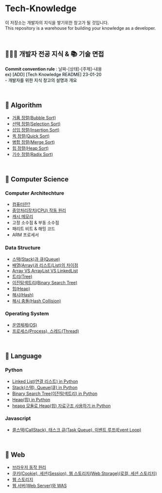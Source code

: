 # Tech-Knowledge
이 저장소는 개발자의 지식을 쌓기위한 창고가 될 것입니다.<br>
This repository is a warehouse for building your knowledge as a developer.

<br>

## 🧑🏻‍💻 개발자 전공 지식 & 📚 기술 면접 
<strong>Commit convention rule</strong> : 날짜-[상태]-[주제]-내용<br>
<span style='background-color:#f6f8fa; color:black;'>ex) [ADD] [Tech Knowledge README] 23-01-20 <br>- 개발자를 위한 지식 창고의 설명과 개요</span>

<br>

## 📌 Algorithm
- [거품 정렬(Bubble Sort)](https://github.com/laagom/Tech-Knowledge/blob/main/Algorithm/%EA%B1%B0%ED%92%88%20%EC%A0%95%EB%A0%AC(Bubble%20Sort).md)
- [선택 정렬(Selection Sort)](https://github.com/laagom/Tech-Knowledge/blob/main/Algorithm/%EC%84%A0%ED%83%9D%20%EC%A0%95%EB%A0%AC(Selection%20Sort).md)
- [삽입 정렬(Insertion Sort)](https://github.com/laagom/Tech-Knowledge/blob/main/Algorithm/%EC%82%BD%EC%9E%85%20%EC%A0%95%EB%A0%AC(Insertion%20Sort).md)
- [퀵 정렬(Quick Sort)](https://github.com/laagom/Tech-Knowledge/blob/main/Algorithm/%ED%80%B5%20%EC%A0%95%EB%A0%AC(Quick%20Sort).md)
- [병합 정렬(Merge Sort)](https://github.com/laagom/Tech-Knowledge/blob/main/Algorithm/%EB%B3%91%ED%95%A9%20%EC%A0%95%EB%A0%AC(Merge%20Sort).md)
- [힙 정렬(Heap Sort)](https://github.com/laagom/Tech-Knowledge/blob/main/Algorithm/%ED%9E%99%20%EC%A0%95%EB%A0%AC(Heap%20Sort).md)
- [기수 정렬(Radix Sort)](https://github.com/laagom/Tech-Knowledge/blob/main/Algorithm/%EA%B8%B0%EC%88%98%20%EC%A0%95%EB%A0%AC(Radix%20Sort).md)

<br>

## 📌  Computer Science
### Computer Architechture
- [컴퓨터란?](https://github.com/laagom/Tech-Knowledge/blob/main/Computer%20Science/Computer%20Architecture/01.%EC%BB%B4%ED%93%A8%ED%84%B0%EB%9E%80%3F.md)
- [중앙처리장치(CPU) 작동 원리](https://github.com/laagom/Tech-Knowledge/blob/main/Computer%20Science/Computer%20Architecture/02.%EC%A4%91%EC%95%99%EC%B2%98%EB%A6%AC%EC%9E%A5%EC%B9%98(CPU)%20%EC%9E%91%EB%8F%99%20%EC%9B%90%EB%A6%AC.md)
- [캐시 메모리](https://github.com/laagom/Tech-Knowledge/blob/main/Computer%20Science/Computer%20Architecture/03.%EC%BA%90%EC%8B%9C%20%EB%A9%94%EB%AA%A8%EB%A6%AC.md)
- 고정 소수점 & 부동 소수점
- 패리트 비트 & 해밍 코드
- ARM 프로세서

### Data Structure
- [스택(Stack)과 큐(Queue)](https://github.com/laagom/Tech-Knowledge/blob/main/Computer%20Science/Data%20Structure/%EC%8A%A4%ED%83%9D(STACK)%2C%20%ED%81%90(QUEUE).md)
- [배열(Array)과 리스트(List)의 차이점](https://github.com/laagom/Tech-Knowledge/blob/main/Computer%20Science/Data%20Structure/%EB%B0%B0%EC%97%B4(Array).md)
- [Array VS ArrayList VS LinkedList](https://github.com/laagom/Tech-Knowledge/blob/main/Computer%20Science/Data%20Structure/Array%2C%20ArrayList%2C%20LinkedList.md)
- [트리(Tree)](https://github.com/laagom/Tech-Knowledge/blob/main/Computer%20Science/Data%20Structure/%ED%8A%B8%EB%A6%AC(Tree).md)
- [이진탐색트리(Binary Search Tree)](https://github.com/laagom/Tech-Knowledge/blob/main/Computer%20Science/Data%20Structure/%EC%9D%B4%EC%A7%84%20%ED%83%90%EC%83%89%20%ED%8A%B8%EB%A6%AC(Binary%20Search%20Tree).md)
- [힙(Heap)](https://github.com/laagom/Tech-Knowledge/blob/main/Computer%20Science/Data%20Structure/%ED%9E%99(Heap).md)
- [해시(Hash)](https://github.com/laagom/Tech-Knowledge/blob/main/Computer%20Science/Data%20Structure/%ED%95%B4%EC%8B%9C(Hash).md)
- [해시 충돌(Hash Collision)](https://github.com/laagom/Tech-Knowledge/blob/main/Computer%20Science/Data%20Structure/%ED%95%B4%EC%8B%9C%20%EC%B6%A9%EB%8F%8C(Hash%20Collision).md)


### Operating System
- [운영체제(OS)](https://github.com/laagom/Tech-Knowledge/blob/main/Computer%20Science/Operating%20System/%EC%9A%B4%EC%98%81%EC%B2%B4%EC%A0%9C(OS).md)
- [프로세스(Process), 스레드(Thread)](https://github.com/laagom/Tech-Knowledge/blob/main/Computer%20Science/Operating%20System/%ED%94%84%EB%A1%9C%EC%84%B8%EC%8A%A4(Process)%2C%20%EC%8A%A4%EB%A0%88%EB%93%9C(Thread).md)

<br>

## 📌 Language
### Python
- [Linked List(연결 리스트) in Python](https://github.com/laagom/Tech-Knowledge/blob/main/Language/Python/%EC%97%B0%EA%B2%B0%EB%A6%AC%EC%8A%A4%ED%8A%B8(Linked%20List)%20in%20%ED%8C%8C%EC%9D%B4%EC%8D%AC.md)
- [Stack(스택), Queue(큐) in Python](https://github.com/laagom/Tech-Knowledge/blob/main/Language/Python/%EC%8A%A4%ED%83%9D(Stack)%2C%20%ED%81%90(Queue)%20in%20%ED%8C%8C%EC%9D%B4%EC%8D%AC.md)
- [Binary Search Tree(이진탐색트리) in Python](https://github.com/laagom/Tech-Knowledge/blob/main/Language/Python/%EC%9D%B4%EC%A7%84%20%ED%83%90%EC%83%89%20%ED%8A%B8%EB%A6%AC(Binary%20Search%20Tree)%20in%20%ED%8C%8C%EC%9D%B4%EC%8D%AC.md)
- [Heap(힙) in Python](https://github.com/laagom/Tech-Knowledge/blob/main/Language/Python/%ED%9E%99(Heap)%20in%20%ED%8C%8C%EC%9D%B4%EC%8D%AC.md)
- [heapq 모듈로 Heap(힙) 자료구조 사용하기 in Python](https://github.com/laagom/Tech-Knowledge/blob/main/Language/Python/heapq%EB%A1%9C%20%ED%9E%99%20%EC%9E%90%EB%A3%8C%EA%B5%AC%EC%A1%B0%20%EC%82%AC%EC%9A%A9%ED%95%98%EA%B8%B0%20in%20%ED%8C%8C%EC%9D%B4%EC%8D%AC.md)
### Javascript
- [콜스택(CallStack), 태스크 큐(Task Queue), 이벤트 루프(Event Loop)](https://github.com/laagom/Tech-Knowledge/blob/main/Language/Javascript/%EC%BD%9C%EC%8A%A4%ED%83%9D(CallStack)%2C%20%ED%83%9C%EC%8A%A4%ED%81%AC%20%ED%81%90(Task%20Queue)%2C%20%EC%9D%B4%EB%B2%A4%ED%8A%B8%20%EB%A3%A8%ED%94%84(Event%20Loop).md)

<br>

## 📌 Web
- [브라우저 동작 원리](https://github.com/laagom/Tech-Knowledge/blob/main/Web/%EB%B8%8C%EB%9D%BC%EC%9A%B0%EC%A0%80%20%EB%8F%99%EC%9E%91%20%EC%9B%90%EB%A6%AC.md)
- [쿠키(Cookie), 세션(Session), 웹 스토리지(Web Storage)(로컬, 세션 스토리지)](https://github.com/laagom/Tech-Knowledge/blob/main/Web/%EC%BF%A0%ED%82%A4%2C%20%EC%84%B8%EC%85%98%2C%20%EC%9B%B9%20%EC%8A%A4%ED%86%A0%EB%A6%AC%EC%A7%80.md)
- [웹 스토리지](https://github.com/laagom/Tech-Knowledge/blob/main/Web/%EC%9B%B9%20%EC%8A%A4%ED%86%A0%EB%A6%AC%EC%A7%80.md)
- [웹 서버(Web Server)와 WAS](https://github.com/laagom/Tech-Knowledge/blob/main/Web/%EC%9B%B9%20%EC%84%9C%EB%B2%84(Web%20Server)%EC%99%80%20WAS.md)